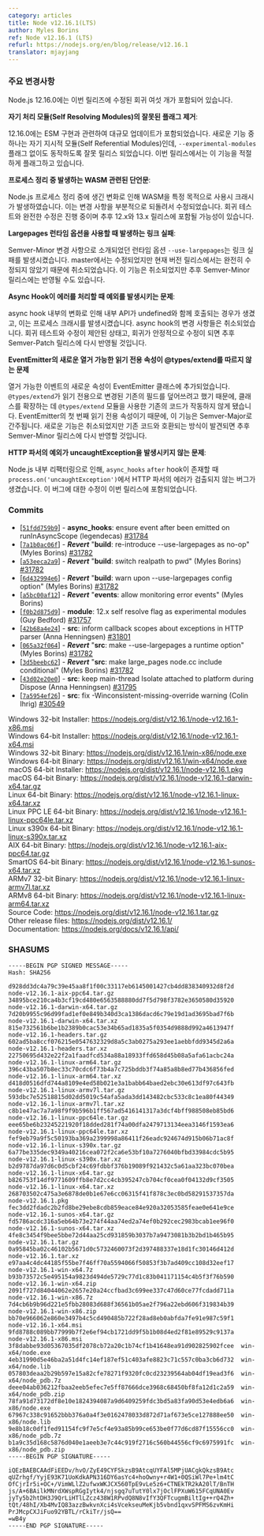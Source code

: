 ```yaml
---
category: articles
title: Node v12.16.1(LTS)
author: Myles Borins
ref: Node v12.16.1 (LTS)
refurl: https://nodejs.org/en/blog/release/v12.16.1
translator: mjayjang
---
```


<!-- ### Notable changes

Node.js 12.16.0 included 6 regressions that are being fixed in this release

**Accidental Unflagging of Self Resolving Modules**:

12.16.0 included a large update to the ESM implementation. One of the new features,
Self Referential Modules, was accidentally released without requiring the `--experimental-modules`
flag. This release is being made to appropriately flag the feature.

**Process Cleanup Changed Introduced WASM-Related Assertion**:

A change during Node.js process cleanup led to a crash in combination with
specific usage of WASM. This has been fixed by partially reverted said change.
A regression test and a full fix are being worked on and will likely be included
in future 12.x and 13.x releases.

**Use Largepages Runtime Option Introduced Linking Failure**:

A Semver-Minor change to introduce `--use-largepages` as a runtime option
introduced a linking failure. This had been fixed in master but regressed as the fix has not yet gone out
in a Current release. The feature has been reverted, but will be able to reland with a fix in a future
Semver-Minor release.

**Async Hooks was Causing an Exception When Handling Errors**:

Changes in async hooks internals introduced a case where an internal api call could be called with undefined
causing a process to crash. The change to async hooks was reverted. A regression test and fix has been proposed
and the change could re-land in a future Semver-Patch release if the regression is reliably fixed.

**New Enumerable Read-Only Property on EventEmitter breaks @types/extend**

A new property for enumerating events was added to the EventEmitter class. This
broke existing code that was using the `@types/extend` module for extending classses
as `@types/extend` was attemping to write over the existing field which the new
change made read-only. As this is the first property on EventEmitter that is
read-only this feature could be considered Semver-Major. The new feature has been
reverted but could re-land in a future Semver-Minor release if a non breaking way
of applying it is found.

**Exceptions in the HTTP parser were not emitting an uncaughtException**

A refactoring to Node.js interanls resulted in a bug where errors in the HTTP
parser were not being emitted by `process.on('uncaughtException')` when the `async_hooks` `after`
hook exists. The fix to this bug has been included in this release.
 -->

### 주요 변경사항

Node.js 12.16.0에는 이번 릴리즈에 수정된 회귀 여섯 개가 포함되어 있습니다.

**자기 처리 모듈(Self Resolving Modules)의 잘못된 플래그 제거**:

12.16.0에는 ESM 구현과 관련하여 대규모 업데이트가 포함되었습니다. 새로운 기능 중 하나는 자기 지시적 모듈(Self Referential Modules)인데, `--experimental-modules` 플래그 없이도 동작하도록 잘못 릴리스 되었습니다. 이번 릴리스에서는 이 기능을 적절하게 플래그하고 있습니다.

**프로세스 정리 중 발생하는 WASM 관련된 단언문**:

Node.js 프로세스 정리 중에 생긴 변화로 인해 WASM을 특정 목적으로 사용시 크래시가 발생하였습니다. 이는 변경 사항을 부분적으로 되돌려서 수정되었습니다. 회귀 테스트와 완전한 수정은 진행 중이며 추후 12.x와 13.x 릴리스에 포함될 가능성이 있습니다.

**Largepages 런타임 옵션을 사용할 때 발생하는 링크 실패**:

Semver-Minor 변경 사항으로 소개되었던 런타임 옵션 `--use-largepages`는 링크 실패를 발생시켰습니다. master에서는 수정되었지만 현재 버전 릴리스에서는 완전히 수정되지 않았기 때문에 취소되었습니다. 이 기능은 취소되었지만 추후 Semver-Minor 릴리스에는 반영될 수도 있습니다.

**Async Hook이 에러를 처리할 때 예외를 발생시키는 문제**:

async hook 내부의 변화로 인해 내부 API가 undefined와 함께 호출되는 경우가 생겼고, 이는 프로세스 크래시를 발생시켰습니다. async hook의 변경 사항들은 취소되었습니다. 회귀 테스트와 수정이 제안된 상태고, 회귀가 안정적으로 수정이 되면 추후 Semver-Patch 릴리스에 다시 반영될 것입니다.

**EventEmitter의 새로운 열거 가능한 읽기 전용 속성이 @types/extend를 따르지 않는 문제**

열거 가능한 이벤트의 새로운 속성이 EventEmitter 클래스에 추가되었습니다. `@types/extend`가 읽기 전용으로 변경된 기존의 필드를 덮어쓰려고 했기 때문에, 클래스를 확장하는 데 `@types/extend` 모듈을 사용한 기존의 코드가 작동하지 않게 됐습니다. EventEmitter의 첫 번째 읽기 전용 속성이기 때문에, 이 기능은 Semver-Major로 간주됩니다. 새로운 기능은 취소되었지만 기존 코드와 호환되는 방식이 발견되면 추후 Semver-Minor 릴리스에 다시 반영할 것입니다.

**HTTP 파서의 예외가 uncaughtException을 발생시키지 않는 문제**:

Node.js 내부 리팩터링으로 인해, `async_hooks` `after` hook이 존재할 때 `process.on('uncaughtException')`에서 HTTP 파서의 에러가 검출되지 않는 버그가 생겼습니다. 이 버그에 대한 수정이 이번 릴리스에 포함되었습니다.

### Commits

* [[`51fdd759b9`](https://github.com/nodejs/node/commit/51fdd759b9)] - **async_hooks**: ensure event after been emitted on runInAsyncScope (legendecas) [#31784](https://github.com/nodejs/node/pull/31784)
* [[`7a1b0ac06f`](https://github.com/nodejs/node/commit/7a1b0ac06f)] - ***Revert*** "**build**: re-introduce --use-largepages as no-op" (Myles Borins) [#31782](https://github.com/nodejs/node/pull/31782)
* [[`a53eeca2a9`](https://github.com/nodejs/node/commit/a53eeca2a9)] - ***Revert*** "**build**: switch realpath to pwd" (Myles Borins) [#31782](https://github.com/nodejs/node/pull/31782)
* [[`6d432994e6`](https://github.com/nodejs/node/commit/6d432994e6)] - ***Revert*** "**build**: warn upon --use-largepages config option" (Myles Borins) [#31782](https://github.com/nodejs/node/pull/31782)
* [[`a5bc00af12`](https://github.com/nodejs/node/commit/a5bc00af12)] - ***Revert*** "**events**: allow monitoring error events" (Myles Borins)
* [[`f0b2d875d9`](https://github.com/nodejs/node/commit/f0b2d875d9)] - **module**: 12.x self resolve flag as experimental modules (Guy Bedford) [#31757](https://github.com/nodejs/node/pull/31757)
* [[`42b68a4e24`](https://github.com/nodejs/node/commit/42b68a4e24)] - **src**: inform callback scopes about exceptions in HTTP parser (Anna Henningsen) [#31801](https://github.com/nodejs/node/pull/31801)
* [[`065a32f064`](https://github.com/nodejs/node/commit/065a32f064)] - ***Revert*** "**src**: make --use-largepages a runtime option" (Myles Borins) [#31782](https://github.com/nodejs/node/pull/31782)
* [[`3d5beebc62`](https://github.com/nodejs/node/commit/3d5beebc62)] - ***Revert*** "**src**: make large\_pages node.cc include conditional" (Myles Borins) [#31782](https://github.com/nodejs/node/pull/31782)
* [[`43d02e20e0`](https://github.com/nodejs/node/commit/43d02e20e0)] - **src**: keep main-thread Isolate attached to platform during Dispose (Anna Henningsen) [#31795](https://github.com/nodejs/node/pull/31795)
* [[`7a5954ef26`](https://github.com/nodejs/node/commit/7a5954ef26)] - **src**: fix -Winconsistent-missing-override warning (Colin Ihrig) [#30549](https://github.com/nodejs/node/pull/30549)

Windows 32-bit Installer: https://nodejs.org/dist/v12.16.1/node-v12.16.1-x86.msi<br>
Windows 64-bit Installer: https://nodejs.org/dist/v12.16.1/node-v12.16.1-x64.msi<br>
Windows 32-bit Binary: https://nodejs.org/dist/v12.16.1/win-x86/node.exe<br>
Windows 64-bit Binary: https://nodejs.org/dist/v12.16.1/win-x64/node.exe<br>
macOS 64-bit Installer: https://nodejs.org/dist/v12.16.1/node-v12.16.1.pkg<br>
macOS 64-bit Binary: https://nodejs.org/dist/v12.16.1/node-v12.16.1-darwin-x64.tar.gz<br>
Linux 64-bit Binary: https://nodejs.org/dist/v12.16.1/node-v12.16.1-linux-x64.tar.xz<br>
Linux PPC LE 64-bit Binary: https://nodejs.org/dist/v12.16.1/node-v12.16.1-linux-ppc64le.tar.xz<br>
Linux s390x 64-bit Binary: https://nodejs.org/dist/v12.16.1/node-v12.16.1-linux-s390x.tar.xz<br>
AIX 64-bit Binary: https://nodejs.org/dist/v12.16.1/node-v12.16.1-aix-ppc64.tar.gz<br>
SmartOS 64-bit Binary: https://nodejs.org/dist/v12.16.1/node-v12.16.1-sunos-x64.tar.xz<br>
ARMv7 32-bit Binary: https://nodejs.org/dist/v12.16.1/node-v12.16.1-linux-armv7l.tar.xz<br>
ARMv8 64-bit Binary: https://nodejs.org/dist/v12.16.1/node-v12.16.1-linux-arm64.tar.xz<br>
Source Code: https://nodejs.org/dist/v12.16.1/node-v12.16.1.tar.gz<br>
Other release files: https://nodejs.org/dist/v12.16.1/<br>
Documentation: https://nodejs.org/docs/v12.16.1/api/

### SHASUMS

```
-----BEGIN PGP SIGNED MESSAGE-----
Hash: SHA256

d928dd3dc4a79c39e45aa8f1f00c33117eb6145001427cb4dd838340932d8f2d  node-v12.16.1-aix-ppc64.tar.gz
34895bce210ca4b3cf19cd480e6563588880dd7f5d798f3782e3650580d35920  node-v12.16.1-darwin-x64.tar.gz
7d20b9955c96d99fad1ef0e849b340d3ca1386dacd6c79e19d1ad3695bad7f6b  node-v12.16.1-darwin-x64.tar.xz
815e732561b6be1b2389b0cac53e34b65ad1835a5f0354d9888d992a4613947f  node-v12.16.1-headers.tar.gz
602ad5ba8ccf076215e0547632329d8a5c3ab0275a293ee1aebbfdd9345d2a6a  node-v12.16.1-headers.tar.xz
22750695d432e22f2a1faadfcd534a88a18933ffd658d45b08a5afa61acbc24a  node-v12.16.1-linux-arm64.tar.gz
396c43ba507b8ec33c70cdc6f73b4a7c725bddb3f74a85a8b8ed77b436856fed  node-v12.16.1-linux-arm64.tar.xz
d418d0516dfd744a8109e4ed58b021e3a1babb64baed2ebc30e613df97c643fb  node-v12.16.1-linux-armv7l.tar.gz
593dbc7e52518815d02dd5019c54afa5ada3dd143482cbc533c8c1ea80f44349  node-v12.16.1-linux-armv7l.tar.xz
c8b1e47ac7a7a98f9f9b596b1ff567ad5416141317a3dcf4bff988508eb85bd6  node-v12.16.1-linux-ppc64le.tar.gz
eee65be6b23245221920f18dded281f74a00dfa2479713134eea3146f1593ea6  node-v12.16.1-linux-ppc64le.tar.xz
fef9eb79a9f5c50193ba369a2399998a86411f26eadc924674d915b06b71ac8f  node-v12.16.1-linux-s390x.tar.gz
6a77be335dec9349a40216cea072f2ca6e53bf10a7276040bfbd33984cdc5b95  node-v12.16.1-linux-s390x.tar.xz
b2d9787da97d6c0d5cbf24c69fdbbf376b19089f921432c5a61aa323bc070bea  node-v12.16.1-linux-x64.tar.gz
b826753f14df9771609ffb8e7d2cc4cb395247cb704cf0cea0f04132d9cf3505  node-v12.16.1-linux-x64.tar.xz
268703502c475a3e6878de0b1e67e6cc06315f41f878c3ec0bd58291537357da  node-v12.16.1.pkg
fec3dd2fdadc2b2fd8be29ebe8cdb859eace84e920a32053585feae0e641e9ce  node-v12.16.1-sunos-x64.tar.gz
fd5786acdc316a5eb64b73e274f44aa74ed2a74ef0b292cec2983bcab1ee96f0  node-v12.16.1-sunos-x64.tar.xz
4fe8c3454f9bee5bbe72d44aa25cd931859b3037b7a9473081b3b2bd1b465b95  node-v12.16.1.tar.gz
0a95845ba02c46102b5671d0c5732460073f2d397488337e18d1fc30146d412d  node-v12.16.1.tar.xz
e97aa4c4dc44185f55be7f46ff70a5594066f50853f3b7ad409cc108d32eef17  node-v12.16.1-win-x64.7z
b93b73572c5e495154a9823d494de5729c77d1c83b041171154c4b5f3f76b590  node-v12.16.1-win-x64.zip
2091f727d84044062e2657e20a24ccfbad3c699ee337c47d60ce77fcdadd711a  node-v12.16.1-win-x86.7z
7d4cb6b9b96d221e5fbb28083d688f36561b05ae2f796a22ebd606f319834b39  node-v12.16.1-win-x86.zip
bb70e966062e860e3497b4c5cd490485b722f28ad8eb0abfda7fe91e987c59f1  node-v12.16.1-x64.msi
9fd8788c089bb77999b7f2e6ef94cb1721dd9f5b1b08d4ed2f81e89529c9137a  node-v12.16.1-x86.msi
3f8dabbe93d05367035df2078cb72a20c1b74cf1b41648ea91d902825902fcee  win-x64/node.exe
4eb31990d5e46ba2a51d4fc14ef187ef51c403afe8823c71c557c0ba3cb6d732  win-x64/node.lib
057803deaa2b29b597e15a82cfe78271f9320fc0cd23239564ab04df19ead3f6  win-x64/node_pdb.7z
deee04ab036212fbaa2eeb5efec7e5ff87666dce3968c68450bf8fa12d1c2a59  win-x64/node_pdb.zip
78fa91d73172df8e10e1824394087a9d6409259fdc3bd5a83fa90d53e4edb6a6  win-x86/node.exe
67967c338c91652bbb376a0a4f3e0162478033d872d71af673e5ce127888ee50  win-x86/node.lib
9e8b18c0df1fed91154fc9f7e5cf4e93a85b99ce653be0f77d6cd87f15556cc0  win-x86/node_pdb.7z
b1a9c35d168c5876d040e1aeeb3e7c44c919f2716c560b44556cf9c6975991fc  win-x86/node_pdb.zip
-----BEGIN PGP SIGNATURE-----

iQEzBAEBCAAdFiEEDv/hvO/ZyE49CYFSkzsB9AtcqUYFAl5MPjUACgkQkzsB9Atc
qUZrhgf/YyjE93K71UoKdkAPN316DY6asYc4+hoOwny+r4W1+0QSiWl7Pe+lm4tC
OfCjrIr5i+OC+/VimWLlZ2ufwxWKJCX560TpE9vLe5z6+CTNEkTR2kA20lT/BnTH
js/A+6BAilkMNrdXWspRGgIytk4/njsgq7uTutY0lx7jOclFPXuW615FCqUNA0Ev
jyTy5b2htDH3J9QrLiHTlLZcz438W1RPvdQ8N8vIfY3QFTcugmBiltIg++rQ4Zh+
tQt/48hI/Xb4MvIQ83azzBwkvnXci4sVcekseuMeKjb5vbnd1qxvSPFMS6zvKmHi
PrJMcpCXJiFuo92YBTL/rCkiTr/jsQ==
=wB4y
-----END PGP SIGNATURE-----

```
